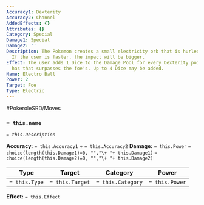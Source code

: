 ```yaml
---
Accuracy1: Dexterity
Accuracy2: Channel
AddedEffects: {}
Attributes: {}
Category: Special
Damage1: Special
Damage2: ''
Description: The Pokemon creates a small electricity orb that is hurled at the target.
  If the user is faster, the impact will be bigger.
Effect: The user adds 1 Dice to the Damage Pool for every Dexterity point the User
  has that surpasses the foe's. Up to 4 Dice may be added.
Name: Electro Ball
Power: 2
Target: Foe
Type: Electric
---
```


#PokeroleSRD/Moves

### `= this.name`
*`= this.Description`*

**Accuracy:** `= this.Accuracy1` + `= this.Accuracy2`
**Damage:** `= this.Power` `= choice(length(this.Damage1)=0, "","\+ "+ this.Damage1)` `= choice(length(this.Damage2)=0, "","\+ "+ this.Damage2)`

| Type          | Target          | Category          | Power          |
| ------------- | --------------- | ----------------  | -------------- |
| `= this.Type` | `= this.Target` | `= this.Category` | `= this.Power` | 

**Effect:** `= this.Effect`